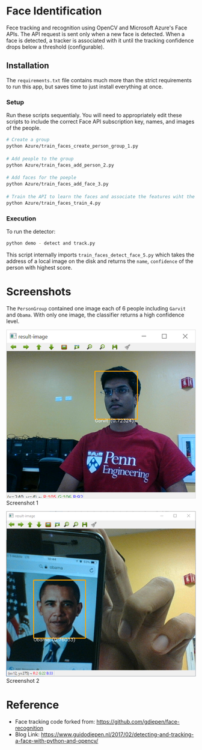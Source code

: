# Face Identification

Fece tracking and recognition using OpenCV and Microsoft Azure's Face APIs. The API request is sent only when a new face is detected. When a face is detected, a tracker is associated with it until the tracking confidence drops below a threshold (configurable).

## Installation
The `requirements.txt` file contains much more than the strict requirements to run this app, but saves time to just install everything at once.

### Setup
Run these scripts sequentialy. You will need to appropriately edit these scripts to include the correct Face API subscription key, names, and images of the people.

```sh
# Create a group
python Azure/train_faces_create_person_group_1.py

# Add people to the group
python Azure/train_faces_add_person_2.py

# Add faces for the poeple
python Azure/train_faces_add_face_3.py

# Train the API to learn the faces and associate the features wiht the people
python Azure/train_faces_train_4.py
```

### Execution
To run the detector:
```sh
python demo - detect and track.py
```

This script internally imports `train_faces_detect_face_5.py` which takes the address of a local image on the disk and returns the `name`, `confidence` of the person with highest score.

# Screenshots

The `PersonGroup` contained one image each of 6 people including `Garvit` and `Obama`. With only one image, the classifier returns a high confidence level.

![Screenshot 1](https://github.com/TheGarvitGupta/Face-Identification/blob/master/Screenshots/scr_1.png "Screenshot 1")
Screenshot 1

![Screenshot 2](https://github.com/TheGarvitGupta/Face-Identification/blob/master/Screenshots/scr_2.png "Screenshot 2")
Screenshot 2

# Reference

* Face tracking code forked from: https://github.com/gdiepen/face-recognition
* Blog Link: https://www.guidodiepen.nl/2017/02/detecting-and-tracking-a-face-with-python-and-opencv/
